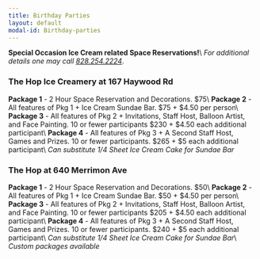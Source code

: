 ```yaml
---
title: Birthday Parties
layout: default
modal-id: Birthday-parties
---
```

**Special Occasion Ice Cream related Space Reservations!**\\
*For additional details one may call <a href="tel:18282542224">828.254.2224</a>*.
    
### The Hop Ice Creamery at 167 Haywood Rd
**Package 1** - 2 Hour Space Reservation and Decorations. $75\\
**Package 2** - All features of Pkg 1 + Ice Cream Sundae Bar. $75 + $4.50 per person\\
**Package 3** - All features of Pkg 2 + Invitations, Staff Host, Balloon Artist, and Face Painting. 10 or fewer participants $230 + $4.50 each additional participant\\
**Package 4** - All features of Pkg 3 + A Second Staff Host, Games and Prizes. 10 or fewer participants. $265 + $5 each additional participant\\
*Can substitute 1/4 Sheet Ice Cream Cake for Sundae Bar*

### The Hop at 640 Merrimon Ave
**Package 1** - 2 Hour Space Reservation and Decorations. $50\\
**Package 2** - All features of Pkg 1 + Ice Cream Sundae Bar. $50 + $4.50 per person\\
**Package 3** - All features of Pkg 2 + Invitations, Staff Host, Balloon Artist, and Face Painting. 10 or fewer participants $205 + $4.50 each additional participant\\
**Package 4** - All features of Pkg 3 + A Second Staff Host, Games and Prizes. 10 or fewer participants. $240 + $5 each additional participant\\
*Can substitute 1/4 Sheet Ice Cream Cake for Sundae Bar*\\
*Custom packages available*
